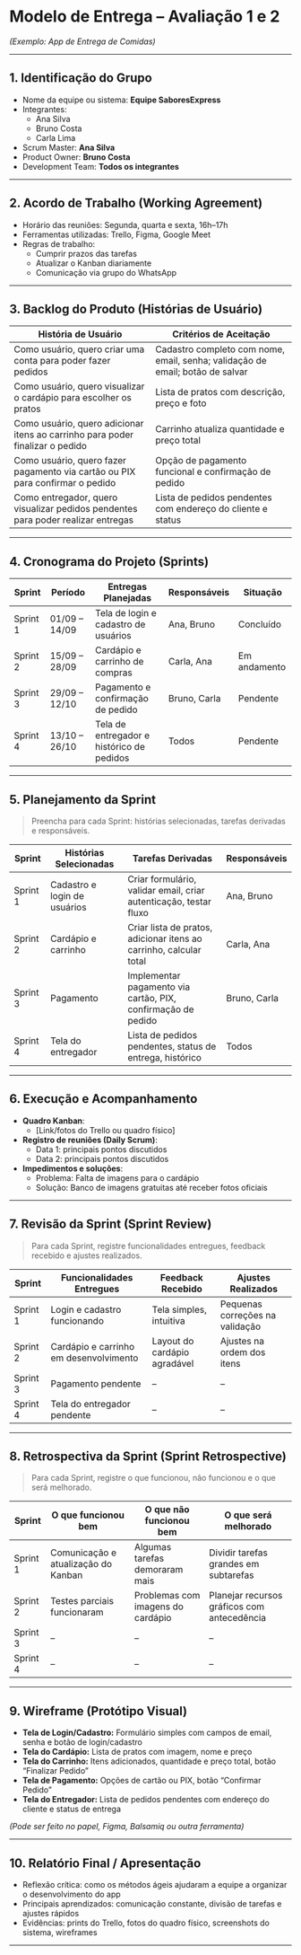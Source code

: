 # Modelo de Entrega – Avaliação 1 e 2
*(Exemplo: App de Entrega de Comidas)*  

---

## 1. Identificação do Grupo
- Nome da equipe ou sistema: **Equipe SaboresExpress**  
- Integrantes:  
  - Ana Silva  
  - Bruno Costa  
  - Carla Lima  
- Scrum Master: **Ana Silva**  
- Product Owner: **Bruno Costa**  
- Development Team: **Todos os integrantes**  

---

## 2. Acordo de Trabalho (Working Agreement)
- Horário das reuniões: Segunda, quarta e sexta, 16h–17h  
- Ferramentas utilizadas: Trello, Figma, Google Meet  
- Regras de trabalho:  
  - Cumprir prazos das tarefas  
  - Atualizar o Kanban diariamente 
  - Comunicação via grupo do WhatsApp

---

## 3. Backlog do Produto (Histórias de Usuário)
| História de Usuário | Critérios de Aceitação |
|-------------------|----------------------|
| Como usuário, quero criar uma conta para poder fazer pedidos | Cadastro completo com nome, email, senha; validação de email; botão de salvar |
| Como usuário, quero visualizar o cardápio para escolher os pratos | Lista de pratos com descrição, preço e foto |
| Como usuário, quero adicionar itens ao carrinho para poder finalizar o pedido | Carrinho atualiza quantidade e preço total |
| Como usuário, quero fazer pagamento via cartão ou PIX para confirmar o pedido | Opção de pagamento funcional e confirmação de pedido |
| Como entregador, quero visualizar pedidos pendentes para poder realizar entregas | Lista de pedidos pendentes com endereço do cliente e status |

---

## 4. Cronograma do Projeto (Sprints)
| Sprint | Período | Entregas Planejadas | Responsáveis | Situação |
|--------|---------|--------------------|--------------|----------|
| Sprint 1 | 01/09 – 14/09 | Tela de login e cadastro de usuários | Ana, Bruno | Concluído |
| Sprint 2 | 15/09 – 28/09 | Cardápio e carrinho de compras | Carla, Ana | Em andamento |
| Sprint 3 | 29/09 – 12/10 | Pagamento e confirmação de pedido | Bruno, Carla | Pendente |
| Sprint 4 | 13/10 – 26/10 | Tela de entregador e histórico de pedidos | Todos | Pendente |

---

## 5. Planejamento da Sprint
> Preencha para cada Sprint: histórias selecionadas, tarefas derivadas e responsáveis.  

| Sprint | Histórias Selecionadas | Tarefas Derivadas | Responsáveis |
|--------|----------------------|-----------------|--------------|
| Sprint 1 | Cadastro e login de usuários | Criar formulário, validar email, criar autenticação, testar fluxo | Ana, Bruno |
| Sprint 2 | Cardápio e carrinho | Criar lista de pratos, adicionar itens ao carrinho, calcular total | Carla, Ana |
| Sprint 3 | Pagamento | Implementar pagamento via cartão, PIX, confirmação de pedido | Bruno, Carla |
| Sprint 4 | Tela do entregador | Lista de pedidos pendentes, status de entrega, histórico | Todos |

---

## 6. Execução e Acompanhamento
- **Quadro Kanban**:  
  - [Link/fotos do Trello ou quadro físico]  
- **Registro de reuniões (Daily Scrum)**:  
  - Data 1: principais pontos discutidos  
  - Data 2: principais pontos discutidos  
- **Impedimentos e soluções**:  
  - Problema: Falta de imagens para o cardápio  
  - Solução: Banco de imagens gratuitas até receber fotos oficiais  

---

## 7. Revisão da Sprint (Sprint Review)
> Para cada Sprint, registre funcionalidades entregues, feedback recebido e ajustes realizados.  

| Sprint | Funcionalidades Entregues | Feedback Recebido | Ajustes Realizados |
|--------|---------------------------|-----------------|------------------|
| Sprint 1 | Login e cadastro funcionando | Tela simples, intuitiva | Pequenas correções na validação |
| Sprint 2 | Cardápio e carrinho em desenvolvimento | Layout do cardápio agradável | Ajustes na ordem dos itens |
| Sprint 3 | Pagamento pendente | – | – |
| Sprint 4 | Tela do entregador pendente | – | – |

---

## 8. Retrospectiva da Sprint (Sprint Retrospective)
> Para cada Sprint, registre o que funcionou, não funcionou e o que será melhorado.  

| Sprint | O que funcionou bem | O que não funcionou bem | O que será melhorado |
|--------|------------------|----------------------|------------------|
| Sprint 1 | Comunicação e atualização do Kanban | Algumas tarefas demoraram mais | Dividir tarefas grandes em subtarefas |
| Sprint 2 | Testes parciais funcionaram | Problemas com imagens do cardápio | Planejar recursos gráficos com antecedência |
| Sprint 3 | – | – | – |
| Sprint 4 | – | – | – |

---

## 9. Wireframe (Protótipo Visual)
- **Tela de Login/Cadastro:** Formulário simples com campos de email, senha e botão de login/cadastro  
- **Tela do Cardápio:** Lista de pratos com imagem, nome e preço  
- **Tela do Carrinho:** Itens adicionados, quantidade e preço total, botão “Finalizar Pedido”  
- **Tela de Pagamento:** Opções de cartão ou PIX, botão “Confirmar Pedido”  
- **Tela do Entregador:** Lista de pedidos pendentes com endereço do cliente e status de entrega  

*(Pode ser feito no papel, Figma, Balsamiq ou outra ferramenta)*  

---

## 10. Relatório Final / Apresentação
- Reflexão crítica: como os métodos ágeis ajudaram a equipe a organizar o desenvolvimento do app  
- Principais aprendizados: comunicação constante, divisão de tarefas e ajustes rápidos  
- Evidências: prints do Trello, fotos do quadro físico, screenshots do sistema, wireframes  

---